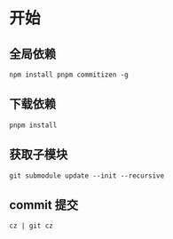 # 开始

## 全局依赖

```
npm install pnpm commitizen -g

```

## 下载依赖

```
pnpm install
```

## 获取子模块

```
git submodule update --init --recursive
```

## commit 提交

```
cz | git cz
```
